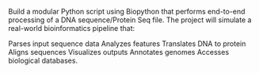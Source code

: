 Build a modular Python script using Biopython that performs end-to-end processing of a DNA sequence/Protein Seq file. The project will simulate a real-world bioinformatics pipeline that:

Parses input sequence data
Analyzes features
Translates DNA to protein
Aligns sequences
Visualizes outputs
Annotates genomes
Accesses biological databases.
